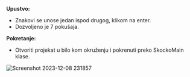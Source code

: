 **Upustvo:**

- Znakovi se unose jedan ispod drugog, klikom na enter.
- Dozvoljeno je 7 pokušaja.

**Pokretanje:**

- Otvoriti projekat u bilo kom okruženju i pokrenuti preko SkockoMain klase.

![Screenshot 2023-12-08 231857](https://github.com/djolemtr/skocko/assets/113414071/55be0530-2d91-4bb0-91b6-3d73f664d3ce)
